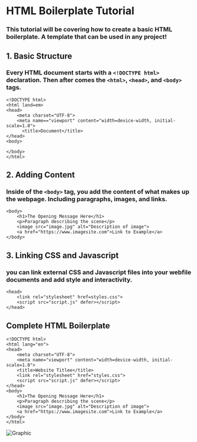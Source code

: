 # HTML Boilerplate Tutorial

### This tutorial will be covering how to create a basic HTML boilerplate. A template that can be used in any project!

## 1. Basic Structure

### Every HTML document starts with a `<!DOCTYPE html>` declaration. Then after comes the `<html>`, `<head>`, and `<body>` tags.
```
<!DOCTYPE html>
<html land=em>
<head>
    <meta charset="UTF-8">
    <meta name=="viewport" content="width=device-width, initial-scale=1.0">
      <title>Document</title>
</head>
<body>
    
</body>
</html>
```
## 2. Adding Content

### Inside of the `<body>` tag, you add the content of what makes up the webpage. Including paragraphs, images, and links.
```
<body>
    <h1>The Opening Message Here</h1>
    <p>Paragraph describing the scene</p>
    <image src="image.jpg" alt="Description of image">
    <a href="https://www.imagesite.com">Link to Example</a>
</body>
```
## 3. Linking CSS and Javascript

### you can link external CSS and Javascript files into your webfile documents and add style and interactivity.

```
<head>
    <link rel="stylesheet" href=styles.css">
    <script src="script.js" defer></script>
</head>
```

## Complete HTML Boilerplate

```
<!DOCTYPE html>
<html lang="en">
<head>
    <meta charset="UTF-8">
    <meta name="viewport" content="width=device-width, initial-scale=1.0">
    <title>Website Titlee</title>
    <link rel="stylesheet" href="styles.css">
    <script src="script.js" defer></script>
</head>
<body>
    <h1>The Opening Message Here</h1>
    <p>Paragraph describing the scene</p>
    <image src="image.jpg" alt="Description of image">
    <a href="https://www.imagesite.com">Link to Example</a>
</body>
</html>
```

![Graphic](https://plus.unsplash.com/premium_photo-1661877737564-3dfd7282efcb?q=80&w=900&auto=format&fit=crop&ixlib=rb-4.0.3&ixid=M3wxMjA3fDB8MHxwaG90by1wYWdlfHx8fGVufDB8fHx8fA%3D%3D)
